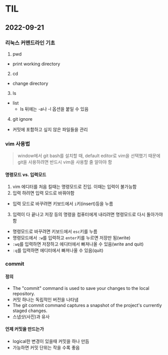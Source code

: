 # TIL

## 2022-09-21

### 리눅스 커맨드라인 기초

1. pwd
- print working directory

2. cd 
- change directory

3. ls
- list
    - ls 뒤에는 -a나 -l 옵션을 붙일 수 있음

4. git ignore
- 커밋에 포함하고 싶지 않은 파일들을 관리



### vim 사용법
> window에서 git bash를 설치할 때, default editor로 vim을 선택했기 때문에 git을 사용하려면 반드시 vim을 사용할 줄 알아야 함

#### 명령모드 vs. 입력모드

1. vim 에디터를 처음 킬때는 명령모드로 진입. 이때는 입력이 불가능함
2. 입력 하려면 입력 모드로 바꿔야함
  - 입력 모드로 바꾸려면 키보드에서 `i`키(insert)등을 누름
3. 입력이 다 끝나고 저장 등의 명령을 컴퓨터에게 내리려면 명령모드로 다시 돌아가야 함
  - 명령모드로 바꾸려면 키보드에서 `esc`키를 누름
  - 명령모드에서 `:w`를 입력하고 `enter`키를 누르면 저장만 됨(write)
  - `:wq`를 입력하면 저장하고 에디터에서 빠져나올 수 있음(write and quit)
  - `:q`를 입력하면 에디터에서 빠져나올 수 있음(quit)


### commit
#### 정의
  - The "commit" command is used to save your changes to the local repository.
  - 커밋 하나는 독립적인 버전을 나타냄
  - The git commit command captures a snapshot of the project's currently staged changes.
  - 스냅샷(사진)과 유사

#### 언제 커밋을 만드는가
  - logical한 변경이 있을때 커밋을 하나 만듬
  - 가능하면 커밋 단위는 작을 수록 좋음
